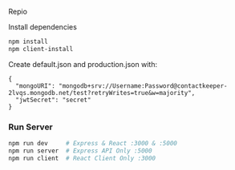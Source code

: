 Repio

Install dependencies

```bash
npm install
npm client-install
```

Create default.json and production.json with:

```
{
  "mongoURI": "mongodb+srv://Username:Password@contactkeeper-2lvqs.mongodb.net/test?retryWrites=true&w=majority",
  "jwtSecret": "secret"
}
```

### Run Server

```bash
npm run dev     # Express & React :3000 & :5000
npm run server  # Express API Only :5000
npm run client  # React Client Only :3000
```
